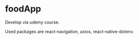 # foodApp 

Develop via udemy course.

Used packages are react-navigation, axios, react-native-dotenv.
